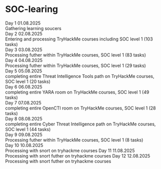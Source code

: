# SOC-learing <br/>
Day 1 01.08.2025 <br/>
Gathering learning soucers <br/>
Day 2 02.08.2025 <br/>
Entering and processing TryHackMe courses including SOC level 1 (103 tasks) <br/>
Day 3 03.08.2025 <br/>
Processing futher within TryHackMe courses, SOC level 1 (83 tasks) <br/>
Day 4 04.08.2025 <br/>
Processing futher within TryHackMe courses, SOC level 1 (29 tasks) <br/>
Day 5 05.08.2025 <br/>
completing entire Threat Intelligence Tools path on TryHackMe courses, SOC level 1 (20 tasks) <br/>
Day 6 06.08.2025 <br/>
completing entire YARA room on TryHackMe courses, SOC level 1 (49 tasks) <br/>
Day 7 07.08.2025 <br/>
completing entire OpenCTI room on TryHackMe courses, SOC level 1 (28 tasks) <br/>
Day 8 08.08.2025 <br/>
completing entire Cyber Threat Intelligence path on TryHackMe courses, SOC level 1 (44 tasks) <br/>
Day 9 09.08.2025 <br/>
Processing futher within TryHackMe courses, SOC level 1 (8 tasks) <br/>
Day 10 10.08.2025 <br/>
Processing with snort on tryhackme courses
Day 11 11.08.2025 <br />
Processing with snort futher on tryhackme courses
Day 12 12.08.2025 <br />
Processing with snort futher on tryhackme courses
